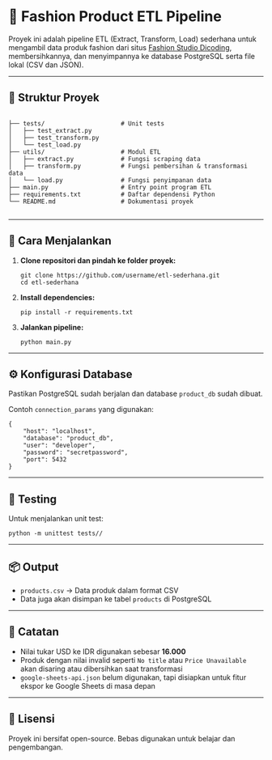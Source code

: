 <!DOCTYPE html>
<html lang="id">
<head>
  <meta charset="UTF-8">
</head>
<body>

  <h1>🧵 Fashion Product ETL Pipeline</h1>
  <p>
    Proyek ini adalah pipeline ETL (Extract, Transform, Load) sederhana untuk mengambil data produk fashion dari situs 
    <a href="https://fashion-studio.dicoding.dev/">Fashion Studio Dicoding</a>, membersihkannya, dan menyimpannya ke database PostgreSQL 
    serta file lokal (CSV dan JSON).
  </p>

  <hr>

  <h2>📁 Struktur Proyek</h2>
  <pre><code>
├── tests/                     # Unit tests
│   ├── test_extract.py
│   ├── test_transform.py
│   └── test_load.py
├── utils/                     # Modul ETL
│   ├── extract.py             # Fungsi scraping data
│   ├── transform.py           # Fungsi pembersihan & transformasi data
│   └── load.py                # Fungsi penyimpanan data
├── main.py                    # Entry point program ETL
├── requirements.txt           # Daftar dependensi Python
└── README.md                  # Dokumentasi proyek
  </code></pre>

  <hr>

  <h2>🚀 Cara Menjalankan</h2>
  <ol>
    <li><strong>Clone repositori dan pindah ke folder proyek:</strong>
      <pre><code>git clone https://github.com/username/etl-sederhana.git
cd etl-sederhana</code></pre>
    </li>
    <li><strong>Install dependencies:</strong>
      <pre><code>pip install -r requirements.txt</code></pre>
    </li>
    <li><strong>Jalankan pipeline:</strong>
      <pre><code>python main.py</code></pre>
    </li>
  </ol>

  <hr>

  <h2>⚙️ Konfigurasi Database</h2>
  <p>Pastikan PostgreSQL sudah berjalan dan database <code>product_db</code> sudah dibuat.</p>
  <p>Contoh <code>connection_params</code> yang digunakan:</p>
  <pre><code>{
    "host": "localhost",
    "database": "product_db",
    "user": "developer",
    "password": "secretpassword",
    "port": 5432
}</code></pre>

  <hr>

  <h2>🧪 Testing</h2>
  <p>Untuk menjalankan unit test:</p>
  <pre><code>python -m unittest tests//</code></pre>

  <hr>

  <h2>📦 Output</h2>
  <ul>
    <li><code>products.csv</code> → Data produk dalam format CSV</li>
    <li>Data juga akan disimpan ke tabel <code>products</code> di PostgreSQL</li>
  </ul>

  <hr>

  <h2>📌 Catatan</h2>
  <ul>
    <li>Nilai tukar USD ke IDR digunakan sebesar <strong>16.000</strong></li>
    <li>Produk dengan nilai invalid seperti <code>No title</code> atau <code>Price Unavailable</code> akan disaring atau dibersihkan saat transformasi</li>
    <li><code>google-sheets-api.json</code> belum digunakan, tapi disiapkan untuk fitur ekspor ke Google Sheets di masa depan</li>
  </ul>

  <hr>

  <h2>📄 Lisensi</h2>
  <p>Proyek ini bersifat open-source. Bebas digunakan untuk belajar dan pengembangan.</p>

</body>
</html>

